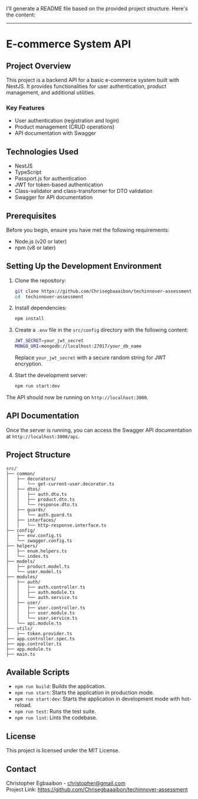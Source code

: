 I'll generate a README file based on the provided project structure. Here's the content:

---

# E-commerce System API

## Project Overview
This project is a backend API for a basic e-commerce system built with NestJS. It provides functionalities for user authentication, product management, and additional utilities.

### Key Features
- User authentication (registration and login)
- Product management (CRUD operations)
- API documentation with Swagger

## Technologies Used
- NestJS
- TypeScript
- Passport.js for authentication
- JWT for token-based authentication
- Class-validator and class-transformer for DTO validation
- Swagger for API documentation

## Prerequisites
Before you begin, ensure you have met the following requirements:
- Node.js (v20 or later)
- npm (v8 or later)

## Setting Up the Development Environment
1. Clone the repository:
   ```bash
   git clone https://github.com/Chrisegbaaaibon/techinnover-assessment.git
   cd  techinnover-assessment
   ```
2. Install dependencies:
   ```bash
   npm install
   ```
3. Create a `.env` file in the `src/config` directory with the following content:
   ```bash
   JWT_SECRET=your_jwt_secret
   MONGO_URI=mongodb://localhost:27017/your_db_name
   ```
   Replace `your_jwt_secret` with a secure random string for JWT encryption.

4. Start the development server:
   ```bash
   npm run start:dev
   ```
The API should now be running on `http://localhost:3000`.

## API Documentation
Once the server is running, you can access the Swagger API documentation at `http://localhost:3000/api`.

## Project Structure
```
src/
├── common/
│   ├── decorators/
│   │   └── get-current-user.decorator.ts
│   ├── dtos/
│   │   ├── auth.dto.ts
│   │   ├── product.dto.ts
│   │   └── response.dto.ts
│   ├── guards/
│   │   └── auth.guard.ts
│   ├── interfaces/
│   │   └── http-response.interface.ts
├── config/
│   ├── env.config.ts
│   └── swagger.config.ts
├── helpers/
│   ├── enum.helpers.ts
│   └── index.ts
├── models/
│   ├── product.model.ts
│   └── user.model.ts
├── modules/
│   ├── auth/
│   │   ├── auth.controller.ts
│   │   ├── auth.module.ts
│   │   └── auth.service.ts
│   ├── user/
│   │   ├── user.controller.ts
│   │   ├── user.module.ts
│   │   └── user.service.ts
│   └── api.module.ts
├── utils/
│   ├── token.provider.ts
├── app.controller.spec.ts
├── app.controller.ts
├── app.module.ts
├── main.ts
```

## Available Scripts
- `npm run build`: Builds the application.
- `npm run start`: Starts the application in production mode.
- `npm run start:dev`: Starts the application in development mode with hot-reload.
- `npm run test`: Runs the test suite.
- `npm run lint`: Lints the codebase.


## License
This project is licensed under the MIT License.

## Contact
Christopher Egbaaibon - christopher@gmail.com  
Project Link: https://github.com/Chrisegbaaaibon/techinnover-assessment
